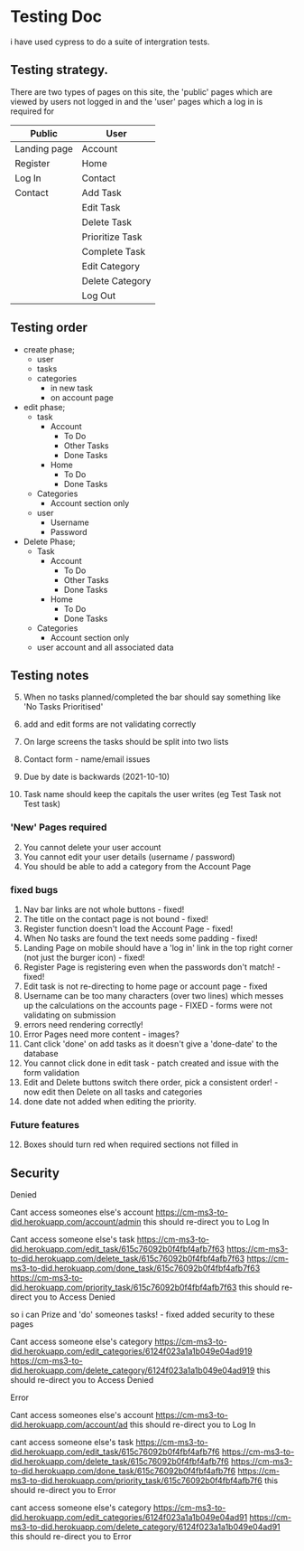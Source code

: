 # Testing Doc

i have used cypress to do a suite of intergration tests.

## Testing strategy.

There are two types of pages on this site, the 'public' pages which are viewed by users not logged in and the 'user' pages which a log in is required for

| Public       | User            |
| ------------ | --------------- |
| Landing page | Account         |
| Register     | Home            |
| Log In       | Contact         |
| Contact      | Add Task        |
|              | Edit Task       |
|              | Delete Task     |
|              | Prioritize Task |
|              | Complete Task   |
|              | Edit Category   |
|              | Delete Category |
|              | Log Out         |

## Testing order

-   create phase;
    -   user
    -   tasks
    -   categories
        -   in new task
        -   on account page
-   edit phase;
    -   task
        -   Account
            -   To Do
            -   Other Tasks
            -   Done Tasks
        -   Home
            -   To Do
            -   Done Tasks
    -   Categories
        -   Account section only
    -   user
        -   Username
        -   Password
-   Delete Phase;
    -   Task
        -   Account
            -   To Do
            -   Other Tasks
            -   Done Tasks
        -   Home
            -   To Do
            -   Done Tasks
    -   Categories
        -   Account section only
    -   user account and all associated data

## Testing notes

5.  When no tasks planned/completed the bar should say something like 'No Tasks Prioritised'
6.  add and edit forms are not validating correctly

7.  On large screens the tasks should be split into two lists
8.  Contact form - name/email issues
9.  Due by date is backwards (2021-10-10)
10. Task name should keep the capitals the user writes (eg Test Task not Test task)

### 'New' Pages required

2.  You cannot delete your user account
3.  You cannot edit your user details (username / password)
4.  You should be able to add a category from the Account Page

### fixed bugs

1.  Nav bar links are not whole buttons - fixed!
2.  The title on the contact page is not bound - fixed!
3.  Register function doesn't load the Account Page - fixed!
4.  When No tasks are found the text needs some padding - fixed!
5.  Landing Page on mobile should have a 'log in' link in the top right corner (not just the burger icon) - fixed!
6.  Register Page is registering even when the passwords don't match! - fixed!
7.  Edit task is not re-directing to home page or account page - fixed
8.  Username can be too many characters (over two lines) which messes up the calculations on the accounts page - FIXED - forms were not validating on submission
9.  errors need rendering correctly!
10. Error Pages need more content - images?
11. Cant click 'done' on add tasks as it doesn't give a 'done-date' to the database
12. You cannot click done in edit task - patch created and issue with the form validation
13. Edit and Delete buttons switch there order, pick a consistent order! - now edit then Delete on all tasks and categories
14. done date not added when editing the priority.

### Future features

12. Boxes should turn red when required sections not filled in

## Security

Denied

Cant access someones else's account
https://cm-ms3-to-did.herokuapp.com/account/admin
this should re-direct you to Log In

Cant access someone else's task
https://cm-ms3-to-did.herokuapp.com/edit_task/615c76092b0f4fbf4afb7f63
https://cm-ms3-to-did.herokuapp.com/delete_task/615c76092b0f4fbf4afb7f63
https://cm-ms3-to-did.herokuapp.com/done_task/615c76092b0f4fbf4afb7f63
https://cm-ms3-to-did.herokuapp.com/priority_task/615c76092b0f4fbf4afb7f63
this should re-direct you to Access Denied

so i can Prize and 'do' someones tasks! - fixed added security to these pages


Cant access someone else's category
https://cm-ms3-to-did.herokuapp.com/edit_categories/6124f023a1a1b049e04ad919
https://cm-ms3-to-did.herokuapp.com/delete_category/6124f023a1a1b049e04ad919
this should re-direct you to Access Denied

Error

Cant access someones else's account
https://cm-ms3-to-did.herokuapp.com/account/ad
this should re-direct you to Log In

cant access someone else's task
https://cm-ms3-to-did.herokuapp.com/edit_task/615c76092b0f4fbf4afb7f6
https://cm-ms3-to-did.herokuapp.com/delete_task/615c76092b0f4fbf4afb7f6
https://cm-ms3-to-did.herokuapp.com/done_task/615c76092b0f4fbf4afb7f6
https://cm-ms3-to-did.herokuapp.com/priority_task/615c76092b0f4fbf4afb7f6
this should re-direct you to Error

cant access someone else's category
https://cm-ms3-to-did.herokuapp.com/edit_categories/6124f023a1a1b049e04ad91
https://cm-ms3-to-did.herokuapp.com/delete_category/6124f023a1a1b049e04ad91
this should re-direct you to Error
